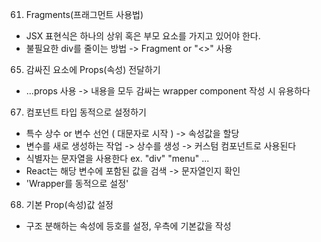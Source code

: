 61. Fragments(프래그먼트 사용법)
- JSX 표현식은 하나의 상위 혹은 부모 요소를 가지고 있어야 한다.
- 불필요한 div를 줄이는 방법 -> Fragment or "<>" 사용

65. 감싸진 요소에 Props(속성) 전달하기
- ...props 사용 -> 내용을 모두 감싸는 wrapper component 작성 시 유용하다

67. 컴포넌트 타입 동적으로 설정하기
- 특수 상수 or 변수 선언 ( 대문자로 시작 ) -> 속성값을 할당
- 변수를 새로 생성하는 작업 -> 상수를 생성 -> 커스텀 컴포넌트로 사용된다
- 식별자는 문자열을 사용한다 ex. "div" "menu" ...
- React는 해당 변수에 포함된 값을 검색 -> 문자열인지 확인
- 'Wrapper를 동적으로 설정'

68. 기본 Prop(속성)값 설정
- 구조 분해하는 속성에 등호를 설정, 우측에 기본값을 작성